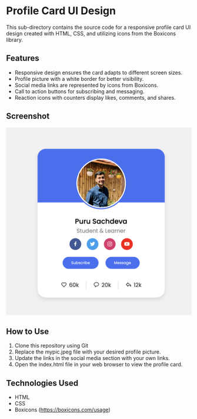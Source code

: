 # Profile Card UI Design

This sub-directory contains the source code for a responsive profile card UI design created with HTML, CSS, and utilizing icons from the Boxicons library.

## Features

* Responsive design ensures the card adapts to different screen sizes.
* Profile picture with a white border for better visibility.
* Social media links are represented by icons from Boxicons.
* Call to action buttons for subscribing and messaging.
* Reaction icons with counters display likes, comments, and shares.

## Screenshot
![Working screenshot](sc.png)



## How to Use

1. Clone this repository using Git
2. Replace the mypic.jpeg file with your desired profile picture.
3. Update the links in the social media section with your own links.
4. Open the index.html file in your web browser to view the profile card.

## Technologies Used

* HTML
* CSS
* Boxicons (https://boxicons.com/usage)

